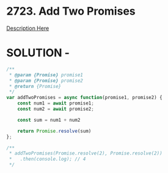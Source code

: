 # 2723. Add Two Promises 

<a href="https://leetcode.com/problems/add-two-promises/description/"> Description Here </a>

# SOLUTION - 

```js
/**
 * @param {Promise} promise1
 * @param {Promise} promise2
 * @return {Promise}
 */
var addTwoPromises = async function(promise1, promise2) {
    const num1 = await promise1;
    const num2 = await promise2;

    const sum = num1 + num2

    return Promise.resolve(sum)
};

/**
 * addTwoPromises(Promise.resolve(2), Promise.resolve(2))
 *   .then(console.log); // 4
 */
```
